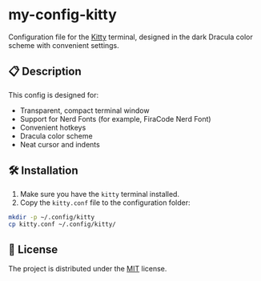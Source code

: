 #  my-config-kitty

Configuration file for the [Kitty](https://sw.kovidgoyal.net/kitty/) terminal, designed in the dark Dracula color scheme with convenient settings.

## 📋 Description

This config is designed for:

- Transparent, compact terminal window
- Support for Nerd Fonts (for example, FiraCode Nerd Font)
- Convenient hotkeys
- Dracula color scheme
- Neat cursor and indents

## 🛠 Installation

1. Make sure you have the `kitty` terminal installed.
2. Copy the `kitty.conf` file to the configuration folder:

```bash
mkdir -p ~/.config/kitty
cp kitty.conf ~/.config/kitty/
```

## 📄 License

The project is distributed under the [MIT](LICENSE) license.
